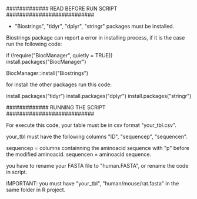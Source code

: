 ############# READ BEFORE RUN SCRIPT ###########################

- "Biostrings", "tidyr", "dplyr", "stringr" packages must be installed.

Biostrings package can report a error in installing process, if it is the case run the following code: 


if (!require("BiocManager", quietly = TRUE))
    install.packages("BiocManager")

BiocManager::install("Biostrings")

for install the other packages run this code: 

install.packages("tidyr")
install.packages("dplyr")
install.packages("stringr")

############# RUNNING THE SCRIPT ###########################

For execute this code, your table must be in csv format "your_tbl.csv".

your_tbl must have the following columns "ID", "sequencep", "sequencen". 

sequencep = columns containning the aminoacid sequence with "p" before the modified aminoacid. 
sequencen = aminoacid sequence. 

you have to rename your FASTA file to "human.FASTA", or rename the code in script. 

IMPORTANT: you must have "your_tbl", "human/mouse/rat.fasta" in the same folder in R project. 
